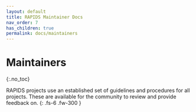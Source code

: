 ```yaml
---
layout: default
title: RAPIDS Maintainer Docs
nav_order: 7
has_children: true
permalink: docs/maintainers
---
```


# Maintainers
{:.no_toc}

RAPIDS projects use an established set of guidelines and procedures for all projects. These are available for the community to review and provide feedback on.
{: .fs-6 .fw-300 }

